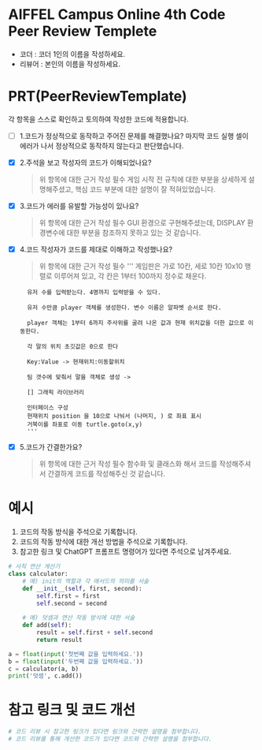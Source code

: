 # AIFFEL Campus Online 4th Code Peer Review Templete
- 코더 : 코더 1인의 이름을 작성하세요.
- 리뷰어 : 본인의 이름을 작성하세요.


# PRT(PeerReviewTemplate)
각 항목을 스스로 확인하고 토의하여 작성한 코드에 적용합니다.
- [ ] 1.코드가 정상적으로 동작하고 주어진 문제를 해결했나요?
        마지막 코드 실행 셀이 에러가 나서 정상적으로 동작하지 않는다고 판단했습니다.  

- [x] 2.주석을 보고 작성자의 코드가 이해되었나요?
  > 위 항목에 대한 근거 작성 필수
        게임 시작 전 규칙에 대한 부분을 상세하게 설명해주셨고, 핵심 코드 부분에 대한 설명이 잘 적혀있었습니다.

- [x] 3.코드가 에러를 유발할 가능성이 있나요?
  > 위 항목에 대한 근거 작성 필수
        GUI 환경으로 구현해주셨는데, DISPLAY 환경변수에 대한 부분을 참조하지 못하고 있는 것 같습니다.

- [x] 4.코드 작성자가 코드를 제대로 이해하고 작성했나요?
  > 위 항목에 대한 근거 작성 필수
        '''
        게임판은 가로 10칸, 세로 10칸 10x10 행렬로 이루어져 있고, 각 칸은 1부터 100까지 정수로 채운다.

        유저 수를 입력받는다. 4명까지 입력받을 수 있다.

        유저 수만큼 player 객체를 생성한다. 변수 이름은 알파벳 순서로 한다.

        player 객체는 1부터 6까지 주사위를 굴려 나온 값과 현재 위치값을 더한 값으로 이동한다.

        각 말의 위치 초깃값은 0으로 한다

        Key:Value -> 현재위치:이동할위치

        팀 갯수에 맞춰서 말을 객체로 생성 ->

        [] 그래픽 라이브러리

        인터페이스 구성
        현재위치 position 을 10으로 나눠서 (나머지, ) 로 좌표 표시
        거북이를 좌표로 이동 turtle.goto(x,y)
        '''
- [x] 5.코드가 간결한가요?
  > 위 항목에 대한 근거 작성 필수
        함수화 및 클래스화 해서 코드를 작성해주셔서 간결하게 코드를 작성해주신 것 같습니다.

# 예시
1. 코드의 작동 방식을 주석으로 기록합니다.
2. 코드의 작동 방식에 대한 개선 방법을 주석으로 기록합니다.
3. 참고한 링크 및 ChatGPT 프롬프트 명령어가 있다면 주석으로 남겨주세요.
```python
# 사칙 연산 계산기
class calculator:
    # 예) init의 역할과 각 매서드의 의미를 서술
    def __init__(self, first, second):
        self.first = first
        self.second = second
    
    # 예) 덧셈과 연산 작동 방식에 대한 서술
    def add(self):
        result = self.first + self.second
        return result

a = float(input('첫번째 값을 입력하세요.')) 
b = float(input('두번째 값을 입력하세요.')) 
c = calculator(a, b)
print('덧셈', c.add()) 
```

# 참고 링크 및 코드 개선
```python
# 코드 리뷰 시 참고한 링크가 있다면 링크와 간략한 설명을 첨부합니다.
# 코드 리뷰를 통해 개선한 코드가 있다면 코드와 간략한 설명을 첨부합니다.
```